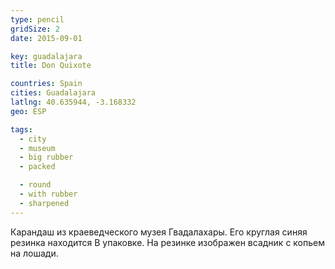 ```yaml
---
type: pencil
gridSize: 2
date: 2015-09-01

key: guadalajara
title: Don Quixote

countries: Spain
cities: Guadalajara
latlng: 40.635944, -3.168332
geo: ESP

tags:
  - city
  - museum
  - big rubber
  - packed

  - round
  - with rubber
  - sharpened
---
```


Карандаш из краеведческого музея Гвадалахары. Его круглая синяя резинка находится В упаковке. На резинке изображен всадник с копьем на лошади.
